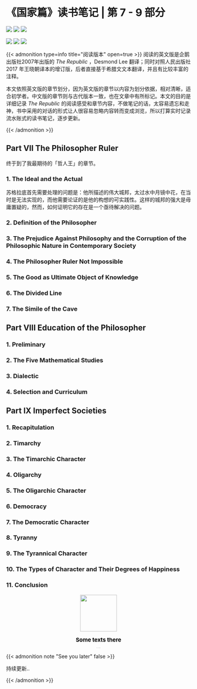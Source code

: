 # 《国家篇》读书笔记 | 第 7 - 9 部分


<!--more-->

<p><img src="https://img.shields.io/badge/last%20modified-2022--0--0-ff69b4?style=flat" > <img src="https://img.shields.io/badge/Words-00-yellow?style=flat" >  <img src="https://img.shields.io/badge/00%20minutes-lightgray?style=flat" ></p>

<p><img src="https://img.shields.io/badge/English version-Penguin Classic 2007-blue?style=flat" > <img src="https://img.shields.io/badge/中文版本-人民出版社2017年增订本-blue?style=flat" > <img src="https://geps.dev/progress/47" > </p>

{{< admonition type=info title="阅读版本" open=true >}}
阅读的英文版是企鹅出版社2007年出版的 *The Republic* ，Desmond Lee 翻译；同时对照人民出版社 2017 年王晓朝译本的增订版，后者直接基于希腊文文本翻译，并且有比较丰富的注释。

本文依照英文版的章节划分，因为英文版的章节以内容为划分依据，相对清晰，适合初学者。中文版的章节则与古代版本一致，也在文章中有所标记。本文的目的是详细记录 *The Republic* 的阅读感受和章节内容，不做笔记的话，太容易遗忘和走神，书中采用的对话的形式让人很容易忽略内容转而变成浏览，所以打算实时记录流水账式的读书笔记，逐步更新。

{{< /admonition >}}

## Part VII The Philosopher Ruler

终于到了我最期待的「哲人王」的章节。

### 1. The Ideal and the Actual

苏格拉底首先需要处理的问题是：他所描述的伟大城邦，太过水中月镜中花，在当时是无法实现的，而他需要论证的是他的构想的可实践性。这样的城邦的强大是毋庸置疑的，然而，如何证明它的存在是一个亟待解决的问题。



### 2. Definition of the Philosopher

### 3. The Prejudice Against Philosophy and the Corruption of the Philosophic Nature in Contemporary Society

### 4. The Philosopher Ruler Not Impossible

### 5. The Good as Ultimate Object of Knowledge

### 6. The Divided Line

### 7. The Simile of the Cave

## Part VIII Education of the Philosopher

### 1. Preliminary

### 2. The Five Mathematical Studies

### 3. Dialectic

### 4. Selection and Curriculum

## Part IX Imperfect Societies

### 1. Recapitulation

### 2. Timarchy

### 3. The Timarchic Character

### 4. Oligarchy

### 5. The Oligarchic Character

### 6. Democracy

### 7. The Democratic Character

### 8. Tyranny

### 9. The Tyrannical Character

### 10. The Types of Character and Their Degrees of Happiness

### 11. Conclusion









<center><a data-fancybox="gallery" href="/folder/pic.png"><img src="/folder/pic.png" width="100"></a>
<style>
p.title {line-height:100%; font-size:15px; color:black; font-weight:bold;}
p.source {line-height:70%; font-size:1px; color:gray;}
</style>
<body>
<p class="title">
Some texts there
</p>
<p class="source">
source: url or an address
</p></center>

{{< admonition note "See you later" false >}}

持续更新..

{{< /admonition >}}

